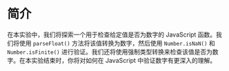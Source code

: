 # 简介

在本实验中，我们将探索一个用于检查给定值是否为数字的 JavaScript 函数。我们将使用 `parseFloat()` 方法将该值转换为数字，然后使用 `Number.isNaN()` 和 `Number.isFinite()` 进行验证。我们还将使用强制类型转换来检查该值是否为数字。在本实验结束时，你将对如何在 JavaScript 中验证数字有更深入的理解。
